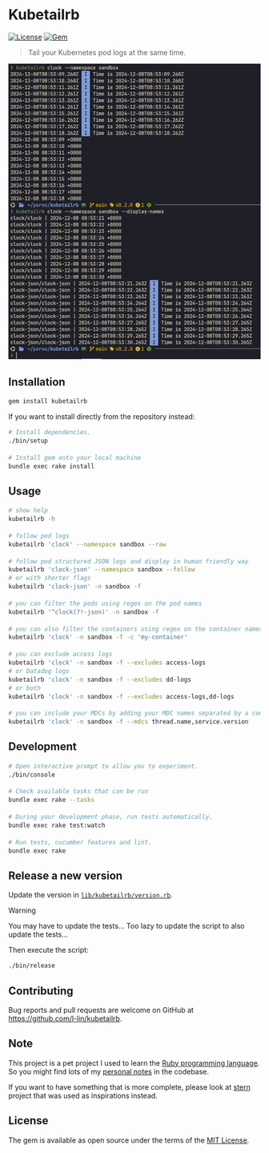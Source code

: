 # Kubetailrb

[![License](http://img.shields.io/badge/license-MIT-green.svg?style=flat)](https://github.com/HazAT/badge/blob/master/LICENSE)
[![Gem](https://img.shields.io/gem/v/kubetailrb?style=flat)](http://rubygems.org/gems/kubetailrb)

> Tail your Kubernetes pod logs at the same time.

![kubetailrb](./kubetailrb.png)

## Installation

```sh
gem install kubetailrb
```

If you want to install directly from the repository instead:

```sh
# Install dependencies.
./bin/setup

# Install gem onto your local machine
bundle exec rake install
```

## Usage

```bash
# show help
kubetailrb -h

# follow pod logs
kubetailrb 'clock' --namespace sandbox --raw

# follow pod structured JSON logs and display in human friendly way
kubetailrb 'clock-json' --namespace sandbox --follow
# or with shorter flags
kubetailrb 'clock-json' -n sandbox -f

# you can filter the pods using regex on the pod names
kubetailrb '^clock(?!-json)' -n sandbox -f

# you can also filter the containers using regex on the container names
kubetailrb 'clock' -n sandbox -f -c 'my-container'

# you can exclude access logs
kubetailrb 'clock' -n sandbox -f --excludes access-logs
# or Datadog logs
kubetailrb 'clock' -n sandbox -f --excludes dd-logs
# or both
kubetailrb 'clock' -n sandbox -f --excludes access-logs,dd-logs

# you can include your MDCs by adding your MDC names separated by a comma
kubetailrb 'clock' -n sandbox -f --mdcs thread.name,service.version
```

## Development

```bash
# Open interactive prompt to allow you to experiment.
./bin/console

# Check available tasks that can be run
bundle exec rake --tasks

# During your development phase, run tests automatically.
bundle exec rake test:watch

# Run tests, cucumber features and lint.
bundle exec rake
```

## Release a new version

Update the version in
[`lib/kubetailrb/version.rb`](./lib/kubetailrb/version.rb).

> [!WARNING]
> You may have to update the tests...
> Too lazy to update the script to also update the tests...

Then execute the script:

```sh
./bin/release 
```

## Contributing

Bug reports and pull requests are welcome on GitHub at https://github.com/l-lin/kubetailrb.

## Note

This project is a pet project I used to learn the [Ruby programming language](https://www.ruby-lang.org/en/).
So you might find lots of my [personal notes](./journey_log.md) in the codebase.

If you want to have something that is more complete, please look at
[stern](https://github.com/stern/stern) project that was used as inspirations
instead.

## License

The gem is available as open source under the terms of the [MIT License](https://opensource.org/licenses/MIT).
